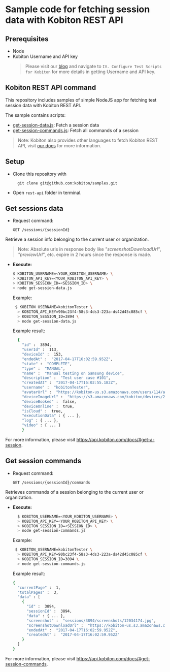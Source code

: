 # Sample code for fetching session data with Kobiton REST API
## Prerequisites
  - Node
  - Kobiton Username and API key
    >Please visit our [blog](https://kobiton.com/blog/tutorial/parallel-testing-selenium-webdriver/) and navigate to `IV. Configure Test Scripts for Kobiton` for more details in getting Username and API key.

## Kobiton REST API command
  This repository includes samples of simple NodeJS app for fetching test session data with Kobiton REST API.

  The sample contains scripts:
  - [get-session-data.js](./get-session-data.js): Fetch a session data
  - [get-session-commands.js](./get-session-commands.js): Fetch all commands of a session

> Note: Kobiton also provides other languages to fetch Kobiton REST API, visit [our docs](https://api.kobiton.com/docs) for more information.

## Setup
- Clone this repository with
    ```
      git clone git@github.com:kobiton/samples.git
    ```

- Open `rest-api` folder in terminal.

## Get sessions data

- Request command: 

    `GET /sessions/{sessionId}`

 Retrieve a session info belonging to the current user or organization.
> Note: Absolute urls in response body like *"screenshotDownloadUrl"*, *"previewUrl"*, etc. expire in 2 hours since the response is made.


- **Execute:** 
    ```bash
    $ KOBITON_USERNAME=<YOUR_KOBITON_USERNAME> \
    > KOBITON_API_KEY=<YOUR_KOBITON_API_KEY> \
    > KOBITON_SESSION_ID=<SESSION_ID> \
    > node get-session-data.js 
    ```
  Example:

  ```bash
   $ KOBITON_USERNAME=kobitonTester \
    > KOBITON_API_KEY=90bc23f4-58s3-4ds3-223a-ds42d45c085cf \
    > KOBITON_SESSION_ID=3894 \
    > node get-session-data.js 
  ```
  Example result:
  ```bash
    {
      "id" :  3894,
      "userId" :  113,
      "deviceId" :  153,
      "endedAt" :  "2017-04-17T16:02:59.952Z",
      "state" :  "COMPLETE",
      "type" :  "MANUAL",
      "name" :  "Manual testing on Samsung device",
      "description" :  "Test user case #101",
      "createdAt" :  "2017-04-17T16:02:55.182Z",
      "username" :  "kobitonTester",
      "avatarUrl" :  "https://kobiton-us.s3.amazonaws.com/users/114/avatars/149434523123.jpg",
      "deviceImageUrl" :  "https://s3.amazonaws.com/kobiton/devices/256/samsung-galaxy-s6.png",
      "deviceBooked" :  false,
      "deviceOnline" :  true,
      "isCloud" :  true,
      "executionData" : { ... },
      "log" : { ... },
      "video" : { ... }
      }
    ```

For more information, please visit https://api.kobiton.com/docs/#get-a-session.

## Get session commands

- Request command:

    `GET /sessions/{sessionId}/commands`

Retrieves commands of a session belonging to the current user or organization.

- **Execute:**

  ```bash
    $ KOBITON_USERNAME=<YOUR_KOBITON_USERNAME> \
    > KOBITON_API_KEY=<YOUR_KOBITON_API_KEY> \
    > KOBITON_SESSION_ID=<SESSION_ID> \
    > node get-session-commands.js 
  ```

  Example:

  ```bash
   $ KOBITON_USERNAME=kobitonTester \
    > KOBITON_API_KEY=90bc23f4-58s3-4ds3-223a-ds42d45c085cf \
    > KOBITON_SESSION_ID=3894 \
    > node get-session-commands.js 
  ```
  Example result:
    ```bash
    {
      "currentPage" :  1,
      "totalPages" :  3,
      "data" : [
        {
          "id" :  3894,
          "sessionId" :  3894,
          "data" : { ... },
          "screenshot" :  "sessions/3894/screenshots/12034174.jpg",
          "screenshotDownloadUrl" :  "https://kobiton-us.s3.amazonaws.com/sessions/3894/screenshots/12034174.jpg?AWSAccessKeyId=AKIAINNNJIBOGNOGWBJQ&amp;Expires=1500285830&amp;Signature=4BMnjDB%2BPbw6sypKPl5DBOAeaUU%3D&amp;response-cache-control=max-age%3D86400",
          "endedAt" :  "2017-04-17T16:02:59.952Z",
          "createdAt" :  "2017-04-17T16:02:59.952Z"
        }
      ]
    }
    ```
For more information, please visit https://api.kobiton.com/docs/#get-session-commands.